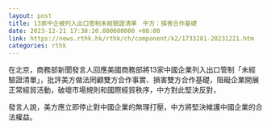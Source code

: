 ```yaml
---
layout: post
title: 13家中企被列入出口管制未經驗證清單　中方：損害合作基礎
date: 2023-12-21 17:38:20.000000000 +08:00
link: https://news.rthk.hk/rthk/ch/component/k2/1733281-20231221.htm
categories: rthk
---
```


在北京，商務部新聞發言人回應美國商務部將13家中國企業列入出口管制「未經驗證清單」，批評美方做法罔顧雙方合作事實、損害雙方合作基礎，阻礙企業開展正常經貿活動，破壞市場規則和國際經貿秩序，中方對此堅決反對，

發言人說，美方應立即停止對中國企業的無理打壓，中方將堅決維護中國企業的合法權益。

